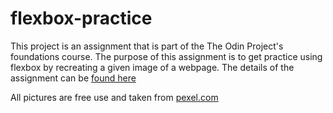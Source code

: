 # flexbox-practice

This project is an assignment that is part of the The Odin Project's foundations course.
The purpose of this assignment is to get practice using flexbox by recreating a given image of a webpage.
The details of the assignment can be [found here](https://www.theodinproject.com/lessons/foundations-landing-page)

All pictures are free use and taken from [pexel.com](https://www.pexels.com/)